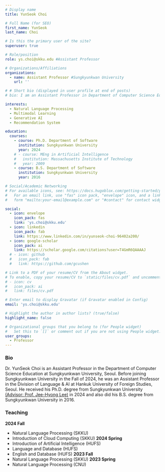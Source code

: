 ```yaml
---
# Display name
title: YunSeok Choi

# Full Name (for SEO)
first_name: YunSeok
last_name: Choi

# Is this the primary user of the site?
superuser: true

# Role/position
role: ys.choi@skku.edu #Assistant Professor

# Organizations/Affiliations
organizations:
  - name: Assistant Professor #Sungkyunkwan University
    url: ''

# # Short bio (displayed in user profile at end of posts)
# bio: I am an Assistant Professor in Department of Computer Science Education at Sungkyunkwan University, Seoul, Korea. My Research Interest is in the field of Natural Language Processing, especially about (i) Code Understanding and Generation, (ii) Multimodal Language Understanding, and (iii) Robust Large Language Model.

interests:
  - Natural Language Processing
  - Multimodal Learning
  - Generative AI
  - Recommendation System

education:
  courses:
    - course: Ph.D. Department of Software
      institution: Sungkyunkwan University
      year: 2024
    # - course: MEng in Artificial Intelligence
    #   institution: Massachusetts Institute of Technology
    #   year: 2009
    - course: B.S. Department of Software
      institution: Sungkyunkwan University
      year: 2016

# Social/Academic Networking
# For available icons, see: https://docs.hugoblox.com/getting-started/page-builder/#icons
#   For an email link, use "fas" icon pack, "envelope" icon, and a link in the
#   form "mailto:your-email@example.com" or "#contact" for contact widget.

social:
  - icon: envelope
    icon_pack: fas
    link: 'ys.choi@skku.edu'
  - icon: linkedin
    icon_pack: fab
    link: https://www.linkedin.com/in/yunseok-choi-96402a200/
  - icon: google-scholar
    icon_pack: ai
    link: https://scholar.google.com/citations?user=T4GmR6QAAAAJ
  # - icon: github
  #   icon_pack: fab
  #   link: https://github.com/gcushen

# Link to a PDF of your resume/CV from the About widget.
# To enable, copy your resume/CV to `static/files/cv.pdf` and uncomment the lines below.
# - icon: cv
#   icon_pack: ai
#   link: files/cv.pdf

# Enter email to display Gravatar (if Gravatar enabled in Config)
email: 'ys.choi@skku.edu'

# Highlight the author in author lists? (true/false)
highlight_name: false

# Organizational groups that you belong to (for People widget)
#   Set this to `[]` or comment out if you are not using People widget.
user_groups:
  - Professor
---
```

### Bio
Dr. YunSeok Choi is an Assistant Professor in the Department of Computer Science Education at Sungkyunkwan University, Seoul. Before joining Sungkyunkwan University in the Fall of 2024, he was an Assistant Professor in the Division of Language & AI at Hankuk University of Foreign Studies, Seoul. He received his Ph.D. degree from Sungkyunkwan University [(Advisor: Prof. Jee-Hyong Lee)](http://iislab.skku.edu/iish/) in 2024 and also did his B.S. degree from Sungkyunkwan University in 2016.

### Teaching

**2024 Fall**
- Natural Language Processing (SKKU)
- Introduction of Cloud Computing (SKKU)
**2024 Spring**
- Introduction of Artificial Intelligence (HUFS)
- Language and Database (HUFS)
- English and Database (HUFS)
**2023 Fall**
- Natural Language Processing (SKKU)
**2023 Spring**
- Natural Language Processing (CNU)

